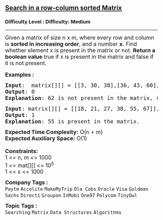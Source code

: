 <h2><a href="https://www.geeksforgeeks.org/problems/search-in-a-matrix-1587115621/1?page=20&sortBy=submissions">Search in a row-column sorted Matrix</a></h2><h3>Difficulty Level : Difficulty: Medium</h3><hr><div class="problems_problem_content__Xm_eO"><p><span style="font-size: 18px;">Given a matrix of size&nbsp;n x m, where every row and column is<strong> sorted in increasing order</strong>, and a number <strong>x.</strong> Find whether element x is present in the matrix or not. <strong>R</strong></span><strong style="font-size: 18px;">eturn a boolean value </strong><span style="font-size: 18px;">true&nbsp;if x is present in the matrix and false&nbsp;if it is not present.</span><br style="font-size: 18px;"><br><span style="font-size: 18px;"><strong>Examples :</strong></span></p>
<pre><span style="font-size: 18px;"><strong>Input</strong>:  matrix[][] = [[3, 30, 38],[36, 43, 60],[40, 51, 69]], x = 62
<strong>Output</strong>: 0
<strong>Explanation</strong>: 62 is not present in the matrix, so output is 0.
</span></pre>
<pre><span style="font-size: 18px;"><strong>Input</strong>: matrix[][] = [[18, 21, 27, 38, 55, 67]], x = 55
<strong>Output</strong>: 1
<strong>Explanation</strong>: 55 is present in the matrix.</span></pre>
<p><span style="font-size: 18px;"><strong>Expected Time Complexity:</strong> O(n + m)<br><strong>Expected Auxiliary Space:</strong>&nbsp;O(1)<br><br><strong>Constraints:</strong><br>1 &lt;= n, m &lt;= 1000<br>1 &lt;= mat[][] &lt;= 10<sup>5</sup><br>1 &lt;= x &lt;= 1000</span></p></div><p><span style=font-size:18px><strong>Company Tags : </strong><br><code>Paytm</code>&nbsp;<code>Accolite</code>&nbsp;<code>MakeMyTrip</code>&nbsp;<code>Ola Cabs</code>&nbsp;<code>Oracle</code>&nbsp;<code>Visa</code>&nbsp;<code>Goldman Sachs</code>&nbsp;<code>Directi</code>&nbsp;<code>Groupon</code>&nbsp;<code>InMobi</code>&nbsp;<code>One97</code>&nbsp;<code>Polycom</code>&nbsp;<code>TinyOwl</code>&nbsp;<br><p><span style=font-size:18px><strong>Topic Tags : </strong><br><code>Searching</code>&nbsp;<code>Matrix</code>&nbsp;<code>Data Structures</code>&nbsp;<code>Algorithms</code>&nbsp;
